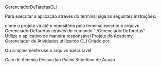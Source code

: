 GerenciadorDeTarefasCLI

Para executar a aplicação através do terminal siga as seguintes instruções:

clone o projeto
vá até o repositório pelo terminal
execute o arquivo GerenciadorDeTarefas através do comando "./GerenciadorDeTarefas"
Utilize o aplicativo de maneira responsável
Projeto do Academy Gerenciador de Atividades utilizando CLI Criado por:

Ou simplesmente use o arquivo executavel

Caio de Almeida Pessoa
Ian Pacini Schettino de Araujo
